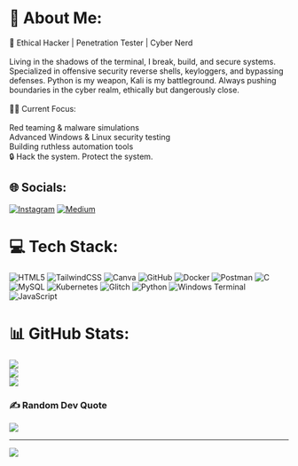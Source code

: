 # 💫 About Me:
👾 Ethical Hacker | Penetration Tester | Cyber Nerd<br><br>Living in the shadows of the terminal, I break, build, and secure systems. Specialized in offensive security reverse shells, keyloggers, and bypassing defenses. Python is my weapon, Kali is my battleground. Always pushing boundaries in the cyber realm, ethically but dangerously close.<br><br>👨‍💻 Current Focus:<br><br>Red teaming & malware simulations<br>Advanced Windows & Linux security testing<br>Building ruthless automation tools<br>🔒 Hack the system. Protect the system.


## 🌐 Socials:
[![Instagram](https://img.shields.io/badge/Instagram-%23E4405F.svg?logo=Instagram&logoColor=white)](https://instagram.com/cyphertrax) [![Medium](https://img.shields.io/badge/Medium-12100E?logo=medium&logoColor=white)](https://medium.com/@cyphertrax) 

# 💻 Tech Stack:
![HTML5](https://img.shields.io/badge/html5-%23E34F26.svg?style=flat-square&logo=html5&logoColor=white) ![TailwindCSS](https://img.shields.io/badge/tailwindcss-%2338B2AC.svg?style=flat-square&logo=tailwind-css&logoColor=white) ![Canva](https://img.shields.io/badge/Canva-%2300C4CC.svg?style=flat-square&logo=Canva&logoColor=white) ![GitHub](https://img.shields.io/badge/github-%23121011.svg?style=flat-square&logo=github&logoColor=white) ![Docker](https://img.shields.io/badge/docker-%230db7ed.svg?style=flat-square&logo=docker&logoColor=white) ![Postman](https://img.shields.io/badge/Postman-FF6C37?style=flat-square&logo=postman&logoColor=white) ![C](https://img.shields.io/badge/c-%2300599C.svg?style=flat-square&logo=c&logoColor=white) ![MySQL](https://img.shields.io/badge/mysql-4479A1.svg?style=flat-square&logo=mysql&logoColor=white) ![Kubernetes](https://img.shields.io/badge/kubernetes-%23326ce5.svg?style=flat-square&logo=kubernetes&logoColor=white) ![Glitch](https://img.shields.io/badge/glitch-%233333FF.svg?style=flat-square&logo=glitch&logoColor=white) ![Python](https://img.shields.io/badge/python-3670A0?style=flat-square&logo=python&logoColor=ffdd54) ![Windows Terminal](https://img.shields.io/badge/Windows%20Terminal-%234D4D4D.svg?style=flat-square&logo=windows-terminal&logoColor=white) ![JavaScript](https://img.shields.io/badge/javascript-%23323330.svg?style=flat-square&logo=javascript&logoColor=%23F7DF1E)
# 📊 GitHub Stats:
![](https://github-readme-stats.vercel.app/api?username=cyphertrax&theme=chartreuse-dark&hide_border=false&include_all_commits=false&count_private=false)<br/>
![](https://github-readme-streak-stats.herokuapp.com/?user=cyphertrax&theme=chartreuse-dark&hide_border=false)<br/>
![](https://github-readme-stats.vercel.app/api/top-langs/?username=cyphertrax&theme=chartreuse-dark&hide_border=false&include_all_commits=false&count_private=false&layout=compact)

### ✍️ Random Dev Quote
![](https://quotes-github-readme.vercel.app/api?type=horizontal&theme=radical)

---
[![](https://visitcount.itsvg.in/api?id=cyphertrax&icon=8&color=0)](https://visitcount.itsvg.in)
